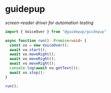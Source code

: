 # guidepup

_screen-reader driver for automation testing_

```ts
import { VoiceOver } from "@guidepup/guidepup"

async function run(): Promise<void> {
  const vo = new VoiceOver();
  await vo.start();
  await vo.moveRight();
  await vo.moveRight();
  await vo.moveRight();
  console.log(await vo.getText());
  await vo.stop();
}

run();
```
